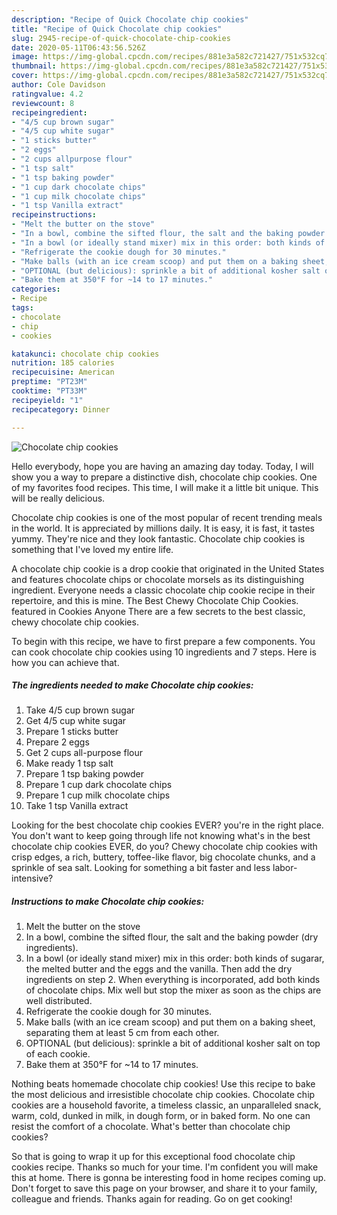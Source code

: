 ```yaml
---
description: "Recipe of Quick Chocolate chip cookies"
title: "Recipe of Quick Chocolate chip cookies"
slug: 2945-recipe-of-quick-chocolate-chip-cookies
date: 2020-05-11T06:43:56.526Z
image: https://img-global.cpcdn.com/recipes/881e3a582c721427/751x532cq70/chocolate-chip-cookies-recipe-main-photo.jpg
thumbnail: https://img-global.cpcdn.com/recipes/881e3a582c721427/751x532cq70/chocolate-chip-cookies-recipe-main-photo.jpg
cover: https://img-global.cpcdn.com/recipes/881e3a582c721427/751x532cq70/chocolate-chip-cookies-recipe-main-photo.jpg
author: Cole Davidson
ratingvalue: 4.2
reviewcount: 8
recipeingredient:
- "4/5 cup brown sugar"
- "4/5 cup white sugar"
- "1 sticks butter"
- "2 eggs"
- "2 cups allpurpose flour"
- "1 tsp salt"
- "1 tsp baking powder"
- "1 cup dark chocolate chips"
- "1 cup milk chocolate chips"
- "1 tsp Vanilla extract"
recipeinstructions:
- "Melt the butter on the stove"
- "In a bowl, combine the sifted flour, the salt and the baking powder (dry ingredients)."
- "In a bowl (or ideally stand mixer) mix in this order: both kinds of sugarar, the melted butter and the eggs and the vanilla. Then add the dry ingredients on step 2. When everything is incorporated, add both kinds of chocolate chips. Mix well but stop the mixer as soon as the chips are well distributed."
- "Refrigerate the cookie dough for 30 minutes."
- "Make balls (with an ice cream scoop) and put them on a baking sheet, separating them at least 5 cm from each other."
- "OPTIONAL (but delicious): sprinkle a bit of additional kosher salt on top of each cookie."
- "Bake them at 350°F for ~14 to 17 minutes."
categories:
- Recipe
tags:
- chocolate
- chip
- cookies

katakunci: chocolate chip cookies 
nutrition: 185 calories
recipecuisine: American
preptime: "PT23M"
cooktime: "PT33M"
recipeyield: "1"
recipecategory: Dinner

---
```



![Chocolate chip cookies](https://img-global.cpcdn.com/recipes/881e3a582c721427/751x532cq70/chocolate-chip-cookies-recipe-main-photo.jpg)

Hello everybody, hope you are having an amazing day today. Today, I will show you a way to prepare a distinctive dish, chocolate chip cookies. One of my favorites food recipes. This time, I will make it a little bit unique. This will be really delicious.

Chocolate chip cookies is one of the most popular of recent trending meals in the world. It is appreciated by millions daily. It is easy, it is fast, it tastes yummy. They're nice and they look fantastic. Chocolate chip cookies is something that I've loved my entire life.

A chocolate chip cookie is a drop cookie that originated in the United States and features chocolate chips or chocolate morsels as its distinguishing ingredient. Everyone needs a classic chocolate chip cookie recipe in their repertoire, and this is mine. The Best Chewy Chocolate Chip Cookies. featured in Cookies Anyone There are a few secrets to the best classic, chewy chocolate chip cookies.


To begin with this recipe, we have to first prepare a few components. You can cook chocolate chip cookies using 10 ingredients and 7 steps. Here is how you can achieve that.

<!--inarticleads1-->

##### The ingredients needed to make Chocolate chip cookies:

1. Take 4/5 cup brown sugar
1. Get 4/5 cup white sugar
1. Prepare 1 sticks butter
1. Prepare 2 eggs
1. Get 2 cups all-purpose flour
1. Make ready 1 tsp salt
1. Prepare 1 tsp baking powder
1. Prepare 1 cup dark chocolate chips
1. Prepare 1 cup milk chocolate chips
1. Take 1 tsp Vanilla extract


Looking for the best chocolate chip cookies EVER? you&#39;re in the right place. You don&#39;t want to keep going through life not knowing what&#39;s in the best chocolate chip cookies EVER, do you? Chewy chocolate chip cookies with crisp edges, a rich, buttery, toffee-like flavor, big chocolate chunks, and a sprinkle of sea salt. Looking for something a bit faster and less labor-intensive? 

<!--inarticleads2-->

##### Instructions to make Chocolate chip cookies:

1. Melt the butter on the stove
1. In a bowl, combine the sifted flour, the salt and the baking powder (dry ingredients).
1. In a bowl (or ideally stand mixer) mix in this order: both kinds of sugarar, the melted butter and the eggs and the vanilla. Then add the dry ingredients on step 2. When everything is incorporated, add both kinds of chocolate chips. Mix well but stop the mixer as soon as the chips are well distributed.
1. Refrigerate the cookie dough for 30 minutes.
1. Make balls (with an ice cream scoop) and put them on a baking sheet, separating them at least 5 cm from each other.
1. OPTIONAL (but delicious): sprinkle a bit of additional kosher salt on top of each cookie.
1. Bake them at 350°F for ~14 to 17 minutes.


Nothing beats homemade chocolate chip cookies! Use this recipe to bake the most delicious and irresistible chocolate chip cookies. Chocolate chip cookies are a household favorite, a timeless classic, an unparalleled snack, warm, cold, dunked in milk, in dough form, or in baked form. No one can resist the comfort of a chocolate. What&#39;s better than chocolate chip cookies? 

So that is going to wrap it up for this exceptional food chocolate chip cookies recipe. Thanks so much for your time. I'm confident you will make this at home. There is gonna be interesting food in home recipes coming up. Don't forget to save this page on your browser, and share it to your family, colleague and friends. Thanks again for reading. Go on get cooking!
